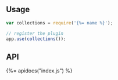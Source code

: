## Usage

```js
var collections = require('{%= name %}');

// register the plugin
app.use(collections());
```

## API
{%= apidocs("index.js") %}
